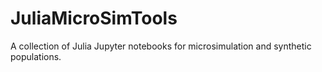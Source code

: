 # JuliaMicroSimTools
A collection of Julia Jupyter notebooks for microsimulation and synthetic populations.

